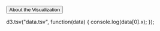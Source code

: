<html>
<body>

<button onclick="myFunction()">About the Visualization</button>

<p id="demo"></p>

<script>
function myFunction() {
  document.getElementById("demo").innerHTML = "Hello World";
}
</script>

d3.tsv("data.tsv", function(data) {
  console.log(data[0].x);
});

</body>
</html>
